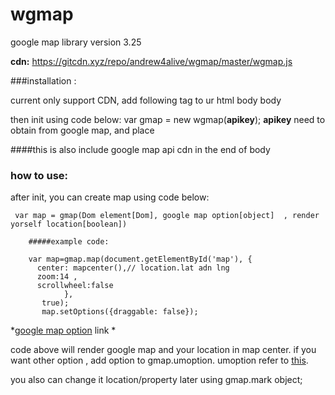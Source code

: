 # wgmap

google map library version 3.25

**cdn:**  https://gitcdn.xyz/repo/andrew4alive/wgmap/master/wgmap.js


###installation  :

  current only support CDN, add following tag to ur html body body 
        <script src=" https://gitcdn.xyz/repo/andrew4alive/wgmap/master/wgmap.js"></script>
        
  then init using code below:
   var gmap = new wgmap(**apikey**);
   **apikey** need to obtain from google map, and place
   
####this is also include google map api cdn in the end of body
   
### how to use:
  
  after init, you can create map using  code below:
  
     var map = gmap(Dom element[Dom], google map option[object]  , render yorself location[boolean])
        
        #####example code:
        
        var map=gmap.map(document.getElementById('map'), {
          center: mapcenter(),// location.lat adn lng
          zoom:14 ,
          scrollwheel:false
                },
           true);
           map.setOptions({draggable: false});
           
*[google map option](https://developers.google.com/maps/documentation/javascript/reference#MapOptions) link *           
           
 code above will render google map and your location in map center. if you want other option , add option to gmap.umoption. 
 umoption refer to  [this](https://developers.google.com/maps/documentation/javascript/reference#MarkerOptions).
            
 you also can change it location/property later using gmap.mark object;
